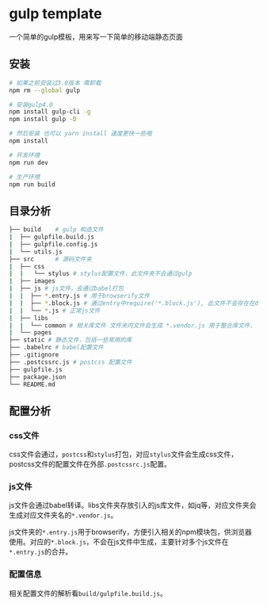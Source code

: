# gulp template
一个简单的gulp模板，用来写一下简单的移动端静态页面


## 安装
```bash
# 如果之前安装过3.0版本 需卸载
npm rm --global gulp

# 安装gulp4.0
npm install gulp-cli -g
npm install gulp -D

# 然后安装 也可以 yarn install 速度更快一些哦
npm install

# 开发环境
npm run dev

# 生产环境
npm run build
``` 

## 目录分析
``` bash
├── build    # gulp 构造文件
|  ├── gulpfile.build.js
|  ├── gulpfile.config.js
|  └── utils.js
├── src      # 源码文件夹
|  ├── css
|  |   └── stylus # stylus配置文件，此文件夹不会通过gulp
|  ├── images
|  ├── js # js文件，会通过babel打包
|  |  ├── *.entry.js # 用于browserify文件
|  |  ├── *.block.js # 通过entry中require('*.block.js'), 此文件不会存在在dist目录
|  |  └── *.js # 正常js文件
|  ├── libs
|  |  └── common # 相关库文件 文件夹内文件会生成 *.vendor.js 用于整合库文件， 减少http请求。
|  └── pages
├── static # 静态文件，包括一些常用的库
├── .babelrc # babel配置文件
├── .gitignore
├── .postcssrc.js # postcss 配置文件
├── gulpfile.js
├── package.json
└── README.md 
```

## 配置分析

### css文件
css文件会通过，`postcss`和`stylus`打包，对应`stylus`文件会生成css文件，postcss文件的配置文件在外部`.postcssrc.js`配置。

### js文件
js文件会通过babel转译。libs文件夹存放引入的js库文件，如jq等，对应文件夹会生成对应文件夹名的`*.vendor.js`。

js文件夹的`*.entry.js`用于browserify，方便引入相关的npm模块包，供浏览器使用。对应的`*.block.js`，不会在js文件中生成，主要针对多个js文件在`*.entry.js`的合并。

### 配置信息
相关配置文件的解析看`build/gulpfile.build.js`。

